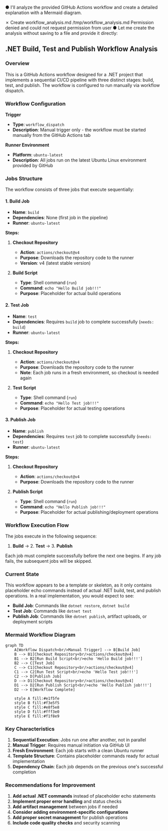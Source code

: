 ● I'll analyze the provided GitHub Actions workflow and create a detailed explanation with a
   Mermaid diagram.

✗ Create workflow_analysis.md
   /tmp/workflow_analysis.md
   Permission denied and could not request permission from user
● Let me create the analysis without saving to a file and provide it directly:

   ## .NET Build, Test and Publish Workflow Analysis

   ### Overview

   This is a GitHub Actions workflow designed for a .NET project that implements a sequential CI/CD
    pipeline with three distinct stages: build, test, and publish. The workflow is configured to
   run manually via workflow dispatch.

   ### Workflow Configuration

   **Trigger**
   - **Type**: `workflow_dispatch`
   - **Description**: Manual trigger only - the workflow must be started manually from the GitHub
   Actions tab

   **Runner Environment**
   - **Platform**: `ubuntu-latest`
   - **Description**: All jobs run on the latest Ubuntu Linux environment provided by GitHub

   ### Jobs Structure

   The workflow consists of three jobs that execute sequentially:

   #### 1. Build Job
   - **Name**: `build`
   - **Dependencies**: None (first job in the pipeline)
   - **Runner**: `ubuntu-latest`

   **Steps:**
   1. **Checkout Repository**
      - **Action**: `actions/checkout@v4`
      - **Purpose**: Downloads the repository code to the runner
      - **Version**: v4 (latest stable version)

   2. **Build Script**
      - **Type**: Shell command (`run`)
      - **Command**: `echo "Hello Build job!!!"`
      - **Purpose**: Placeholder for actual build operations

   #### 2. Test Job
   - **Name**: `test`
   - **Dependencies**: Requires `build` job to complete successfully (`needs: build`)
   - **Runner**: `ubuntu-latest`

   **Steps:**
   1. **Checkout Repository**
      - **Action**: `actions/checkout@v4`
      - **Purpose**: Downloads the repository code to the runner
      - **Note**: Each job runs in a fresh environment, so checkout is needed again

   2. **Test Script**
      - **Type**: Shell command (`run`)
      - **Command**: `echo "Hello Test job!!!"`
      - **Purpose**: Placeholder for actual testing operations

   #### 3. Publish Job
   - **Name**: `publish`
   - **Dependencies**: Requires `test` job to complete successfully (`needs: test`)
   - **Runner**: `ubuntu-latest`

   **Steps:**
   1. **Checkout Repository**
      - **Action**: `actions/checkout@v4`
      - **Purpose**: Downloads the repository code to the runner

   2. **Publish Script**
      - **Type**: Shell command (`run`)
      - **Command**: `echo "Hello Publish job!!!"`
      - **Purpose**: Placeholder for actual publishing/deployment operations

   ### Workflow Execution Flow

   The jobs execute in the following sequence:
   1. **Build** → 2. **Test** → 3. **Publish**

   Each job must complete successfully before the next one begins. If any job fails, the subsequent
    jobs will be skipped.

   ### Current State

   This workflow appears to be a template or skeleton, as it only contains placeholder echo
   commands instead of actual .NET build, test, and publish operations. In a real implementation,
   you would expect to see:

   - **Build Job**: Commands like `dotnet restore`, `dotnet build`
   - **Test Job**: Commands like `dotnet test`
   - **Publish Job**: Commands like `dotnet publish`, artifact uploads, or deployment scripts

   ### Mermaid Workflow Diagram

   ```mermaid
   graph TD
       A[Workflow Dispatch<br/>Manual Trigger] --> B[Build Job]
       B --> B1[Checkout Repository<br/>actions/checkout@v4]
       B1 --> B2[Run Build Script<br/>echo 'Hello Build job!!!']
       B2 --> C[Test Job]
       C --> C1[Checkout Repository<br/>actions/checkout@v4]
       C1 --> C2[Run Test Script<br/>echo 'Hello Test job!!!']
       C2 --> D[Publish Job]
       D --> D1[Checkout Repository<br/>actions/checkout@v4]
       D1 --> D2[Run Publish Script<br/>echo 'Hello Publish job!!!']
       D2 --> E[Workflow Complete]

       style A fill:#e1f5fe
       style B fill:#f3e5f5
       style C fill:#e8f5e8
       style D fill:#fff3e0
       style E fill:#f1f8e9
   ```

   ### Key Characteristics

   1. **Sequential Execution**: Jobs run one after another, not in parallel
   2. **Manual Trigger**: Requires manual initiation via GitHub UI
   3. **Fresh Environment**: Each job starts with a clean Ubuntu runner
   4. **Template Structure**: Contains placeholder commands ready for actual implementation
   5. **Dependency Chain**: Each job depends on the previous one's successful completion

   ### Recommendations for Improvement

   1. **Add actual .NET commands** instead of placeholder echo statements
   2. **Implement proper error handling** and status checks
   3. **Add artifact management** between jobs if needed
   4. **Consider adding environment-specific configurations**
   5. **Add proper secret management** for publish operations
   6. **Include code quality checks** and security scanning

